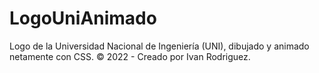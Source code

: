 # LogoUniAnimado
Logo de la Universidad Nacional de Ingeniería (UNI), dibujado y animado netamente con CSS.
© 2022 - Creado por Ivan Rodriguez.
